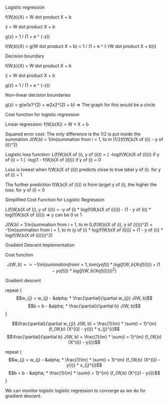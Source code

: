 Logistic regression

f(W,b)(X) = W dot product X + b

z = W dot product X + b


g(z) = 1 / (1 + e ^ (-z))


f(W,b)(X) = g(W dot product X + b) = 1 / (1 + e ^ (-(W dot product X + b)))



Decision boundary

f(W,b)(X) = W dot product X + b

z = W dot product X + b


g(z) = 1 / (1 + e ^ (-z))


Non-linear decision boundaries

g(z) = g(w1x1^(2) + w2x2^(2) + b) => The graph for this would be a circle



Cost function for logistic regression

Linear regression:
	f(W,b(X)) = W * X + b

Squared error cost: The only difference is the 1/2 is put inside the summation
	J(W,b) = 1/m(summation from i = 1, to m (1/2(f(W,b(X of (i)) - y of (i))^2)
	 
Logistic loss function:
	L(f(W,b(X of (i), y of (i))) = { -log(f(W,b(X of (i))))		if y of (i) = 1
				       { -log(1 - f(W,b(X of (i))))	if y of (i) = 0

Loss is lowest when f(W,b(X of (i))) predicts close to true label y of (i). for y of (i) = 1

The further prediction f(W,b(X of (i))) is from target y of (i), the higher the loss. for y of (i) = 0



Simplified Cost Function for Logistic Regression

L(f(W,b(X of (i), y of (i))) = -y of (i) * log(f(W,b(X of (i)))) - (1 - y of (i)) * log(f(W,b(X of (i)))) => y can be 0 or 1

J(W,b) = 1/m(summation from i = 1, to m (L(f(W,b(X of (i), y of (i))))^2)
       = -1/m(summation from i = 1, to m (y of (i) * log(f(W,b(X of (i)))) + (1 - y of (i)) * log(f(W,b(X of (i)))))^2)



Gradient Descent Implementation

Cost function

$$J(W,b) =  = -1/m(summation from i = 1, to m (y of (i) * log(f(W,b(X of (i)))) + (1 - y of (i)) * log(f(W,b(X of (i)))))^2)$$

Gradient descent

repeat {
  $$w_{j} = w_{j} - &alpha; * \frac{\partial}{\partial w_{j}} J(W, b)$$
  $$b = b - &alpha; * \frac{\partial}{\partial b} J(W, b)$$
}

$$\frac{\partial}{\partial w_{j}} J(W, b) = \frac{1}{m} * \sum{i = 1}^{m} (f_{W,b} (X^{i}) - y{i}) * x_{j}^{i}$$
$$\frac{\partial}{\partial b} J(W, b) = \frac{1}{m} * \sum{i = 1}^{m} (f_{W,b} (X^{i}) - y{i})$$

repeat {
  $$w_{j} = w_{j} - &alpha; * \frac{1}{m} * \sum{i = 1}^{m} (f_{W,b} (X^{i}) - y{i}) * x_{j}^{i}$$
  $$b = b - &alpha; * \frac{1}{m} * \sum{i = 1}^{m} (f_{W,b} (X^{i}) - y{i})$$
}

We can monitor logistic logistic regression to converge as we do for gradient descent.



